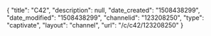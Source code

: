 {
    "title": "C42",
    "description": null,
    "date_created": "1508438299",
    "date_modified": "1508438299",
    "channelid": "123208250",
    "type": "captivate",
    "layout": "channel",
    "url": "\/c\/c42\/123208250"
}